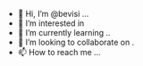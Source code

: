- 👋 Hi, I’m @bevisi ...
- 👀 I’m interested in 
- 🌱 I’m currently learning ..
- 💞️ I’m looking to collaborate on .
- 📫 How to reach me ...

<!---
bevisi/bevisi is a ✨ special ✨ repository because its `README.md` (this file) appears on your GitHub profile.
You can click the Preview link to take a look at your changes.
--->

